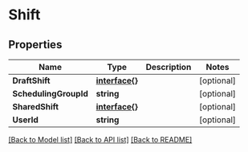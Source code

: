# Shift

## Properties

Name | Type | Description | Notes
------------ | ------------- | ------------- | -------------
**DraftShift** | [**interface{}**](.md) |  | [optional] 
**SchedulingGroupId** | **string** |  | [optional] 
**SharedShift** | [**interface{}**](.md) |  | [optional] 
**UserId** | **string** |  | [optional] 

[[Back to Model list]](../README.md#documentation-for-models) [[Back to API list]](../README.md#documentation-for-api-endpoints) [[Back to README]](../README.md)


